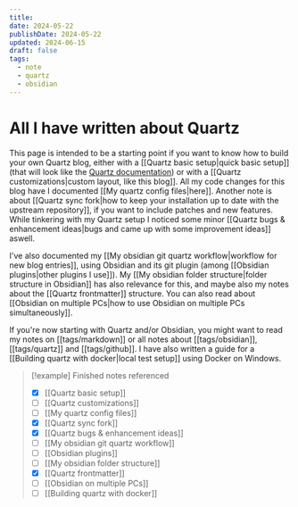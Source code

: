 ```yaml
---
title: 
date: 2024-05-22
publishDate: 2024-05-22
updated: 2024-06-15
draft: false
tags:
  - note
  - quartz
  - obsidian
---
```


# All I have written about Quartz

This page is intended to be a starting point if you want to know how to build your own Quartz blog, either with a [[Quartz basic setup|quick basic setup]] (that will look like the [Quartz documentation](https://quartz.jzhao.xyz/)) or with a [[Quartz customizations|custom layout, like this blog]]. All my code changes for this blog have I documented [[My quartz config files|here]]. Another note is about [[Quartz sync fork|how to keep your installation up to date with the upstream repository]], if you want to include patches and new features. While tinkering with my Quartz setup I noticed some minor [[Quartz bugs & enhancement ideas|bugs and came up with some improvement ideas]] aswell.

I've also documented my [[My obsidian git quartz workflow|workflow for new blog entries]], using Obsidian and its git plugin (among [[Obsidian plugins|other plugins I use]]). My [[My obsidian folder structure|folder structure in Obsidian]] has also relevance for this, and maybe also my notes about the [[Quartz frontmatter]] structure. You can also read about [[Obsidian on multiple PCs|how to use Obsidian on multiple PCs simultaneously]].

If you're now starting with Quartz and/or Obsidian, you might want to read my notes on [[tags/markdown]] or all notes about [[tags/obsidian]], [[tags/quartz]] and [[tags/github]]. I have also written a guide for a [[Building quartz with docker|local test setup]] using Docker on Windows.

>[!example] Finished notes referenced
>- [x] [[Quartz basic setup]]
>- [ ] [[Quartz customizations]]
>- [ ] [[My quartz config files]]
>- [x] [[Quartz sync fork]]
>- [x] [[Quartz bugs & enhancement ideas]]
>- [ ] [[My obsidian git quartz workflow]]
>- [ ] [[Obsidian plugins]]
>- [ ] [[My obsidian folder structure]]
>- [x] [[Quartz frontmatter]]
>- [ ] [[Obsidian on multiple PCs]]
>- [ ] [[Building quartz with docker]]

